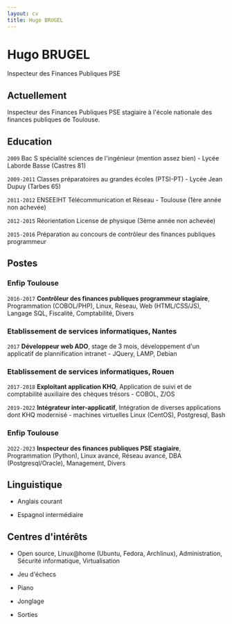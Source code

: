 ```yaml
---
layout: cv
title: Hugo BRUGEL
---
```

# Hugo BRUGEL
Inspecteur des Finances Publiques PSE

## Actuellement

Inspecteur des Finances Publiques PSE stagiaire à l'école nationale des finances publiques de Toulouse.

## Education

`2009`
Bac S spécialité sciences de l'ingénieur (mention assez bien) - Lycée Laborde Basse (Castres 81)

`2009-2011`
Classes préparatoires au grandes écoles (PTSI-PT) - Lycée Jean Dupuy (Tarbes 65)

`2011-2012`
ENSEEIHT Télécommunication et Réseau - Toulouse (1ère année non achevée)

`2012-2015`
Réorientation License de physique (3ème année non achevée)

`2015-2016`
Préparation au concours de contrôleur des finances publiques programmeur

## Postes

### Enfip Toulouse

`2016-2017`
__Contrôleur des finances publiques programmeur stagiaire__, Programmation (COBOL/PHP), Linux, Réseau, Web (HTML/CSS/JS), Langage SQL, Fiscalité, Comptabilité, Divers

### Etablissement de services informatiques, Nantes

`2017`
__Développeur web ADO__, stage de 3 mois, développement d'un applicatif de plannification intranet - JQuery, LAMP, Debian

### Etablissement de services informatiques, Rouen

`2017-2018`
__Exploitant application KHQ__, Application de suivi et de comptabilité auxiliaire des chèques trésors - COBOL, Z/OS

`2019-2022`
__Intégrateur inter-applicatif__, Intégration de diverses applications dont KHQ modernisé - machines virtuelles Linux (CentOS), Postgresql, Bash

### Enfip Toulouse

`2O22-2023`
__Inspecteur des finances publiques PSE stagiaire__, Programmation (Python), Linux avancé, Réseau avancé, DBA (Postgresql/Oracle), Management, Divers

## Linguistique

- Anglais courant

- Espagnol intermédiaire

## Centres d'intérêts

- Open source, Linux@home (Ubuntu, Fedora, Archlinux), Administration, Sécurité informatique, Virtualisation

- Jeu d'échecs

- Piano

- Jonglage

- Sorties

<!-- ### Footer

Last updated: Décembre 2022 -->


